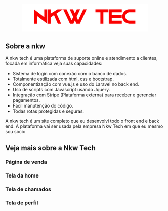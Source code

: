 <p align="center"><a href="https://laravel.com](https://nkwtech.produtosdotiao.com/public" target="_blank"><img src="public/img/logo.png" width="400" alt="Laravel Logo"></a></p>



## Sobre a nkw

A nkw tech é uma plataforma de suporte online e atendimento a clientes, focada em informática veja suas capacidades:

- Sistema de login com conexão com o banco de dados.
- Totalmente estilizada com html, css e bootstrap.
- Componentização com vue.js e uso do Laravel no back end.
- Uso de scripts com Javascript usando Jquery.
- Integração com Stripe (Plataforma externa) para receber e gerenciar pagamentos.
- Facil manutenção do código.
- Todas rotas protegidas e seguras.

A nkw tech é um site completo que eu desenvolvi todo o front end e back end. A plataforma vai ser usada pela empresa Nkw Tech em que eu mesmo sou sócio

## Veja mais sobre a Nkw Tech

### Página de venda

### Tela da home

### Tela de chamados

### Tela de perfil






